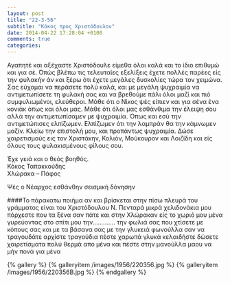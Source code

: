 ```yaml
---
layout: post
title: "22-3-56"
subtitle: "Κόκος προς Χριστόδουλον"
date: 2014-04-22 17:28:04 +0100
comments: true
categories:
---
```


Αγαπητέ και αξέχαστε Χριστόδουλε είμεθα όλοι καλά και το ίδιο επιθυμώ και για σέ.  ́Οπώς βλέπω τις τελευταίες εξελίξεις έχετε πολλές παρέες είς την φυλακήν άν και ξέρω ότι έχετε μεγάλες δυσκολίες τώρα τον χειμώνα. Σας εύχομαι να περάσετε πολύ καλά, και με μεγάλη ψυχραιμία να αντιμετωπίσετε τη φυλακή σας και να βρεθούμε πάλι όλοι μαζί και πιό συμφυλιωμένοι, ελεύθεροι. Μάθε ότι ο Νίκος ψές είπιεν και για σένα ένα κονιάκ όπως και όλοι μας. Μάθε ότι όλοι μας εσθάνθιμα την έλειψη σου αλλά την αντιμετωπίσαμεν με ψυχραιμία. Όπως και εσύ την αντιμετώπισες ελπίζωμεν. Ελπίζωμεν ότι την λαμπράν θα την κάμνωμεν μαζίν. Κλείω την επιστολή μου, και προπάντως ψυχραιμία. Δώσε χαιρετισμούς εις τον Χριστάκην, Κολιόν, Μούκουρον και Λοιζίδη και είς όλους τους φυλακισμένους φίλους σου.

Έχε γειά και ο θεός βοηθός.<br/>
Κόκος Ταπακκούδης<br/>
Χλώρακα – Πάφος

Ψές ο Νέαρχος εσθάνθην σεισμική δόνησην


####Το πάρακατω ποιήμα αν και βρίσκεται στην πίσω πλευρά του γράμματος είναι του Χριστόδουλου Ν. Πενταρά
	μικρά χελιδονάκια μου πόρχεστε που τα ξένα
	σαν πάτε και στην Χλώρακαν είς το χωριό μου μένα
	γυρεύοντας στο σπίτι μου την............. την φωλιά σας
	που χτίσετε με κόπους σας και με τα βάσανα σας
	με την γλυκειά φωνούλλα σαν να τραγουδάτε αρχίστε
	τραγούδια πέστε χαρωπά γλυκά κελαιδήστε
	δώσετε χαιρετίσματα πολύ θερμά απο μένα
	και πέστε στην μανούλλα μαου να μήν πονά για μένα

{% gallery %}
  {% galleryitem /images/1956/220356.jpg %}
  {% galleryitem /images/1956/220356B.jpg %}
{% endgallery %}
